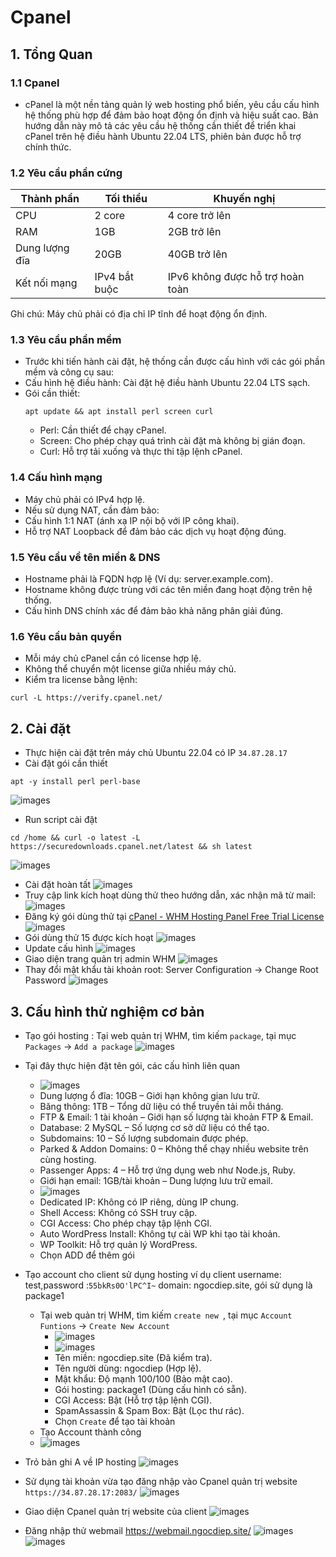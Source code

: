 # Cpanel 
## 1. Tổng Quan
### 1.1 Cpanel
- cPanel là một nền tảng quản lý web hosting phổ biến, yêu cầu cấu hình hệ thống phù hợp để đảm bảo hoạt động ổn định và hiệu suất cao. Bản hướng dẫn này mô tả các yêu cầu hệ thống cần thiết để triển khai cPanel trên hệ điều hành Ubuntu 22.04 LTS, phiên bản được hỗ trợ chính thức.
### 1.2 Yêu cầu phần cứng

| Thành phần     | Tối thiểu     | Khuyến nghị                      |
| -------------- | ------------- | -------------------------------- |
| CPU            | 2 core        | 4 core trở lên                   |
| RAM            | 1GB           | 2GB trở lên                      |
| Dung lượng đĩa | 20GB          | 40GB trở lên                     |
| Kết nối mạng   | IPv4 bắt buộc | IPv6 không được hỗ trợ hoàn toàn |

Ghi chú: Máy chủ phải có địa chỉ IP tĩnh để hoạt động ổn định.

### 1.3 Yêu cầu phần mềm
- Trước khi tiến hành cài đặt, hệ thống cần được cấu hình với các gói phần mềm và công cụ sau:
- Cấu hình hệ điều hành: Cài đặt hệ điều hành Ubuntu 22.04 LTS sạch.
- Gói cần thiết:
	```
	apt update && apt install perl screen curl
	```
	- Perl: Cần thiết để chạy cPanel.
	- Screen: Cho phép chạy quá trình cài đặt mà không bị gián đoạn.
	- Curl: Hỗ trợ tải xuống và thực thi tập lệnh cPanel.

### 1.4 Cấu hình mạng
- Máy chủ phải có IPv4 hợp lệ.
- Nếu sử dụng NAT, cần đảm bảo:
- Cấu hình 1:1 NAT (ánh xạ IP nội bộ với IP công khai).
- Hỗ trợ NAT Loopback để đảm bảo các dịch vụ hoạt động đúng.

### 1.5 Yêu cầu về tên miền & DNS
- Hostname phải là FQDN hợp lệ (Ví dụ: server.example.com).
- Hostname không được trùng với các tên miền đang hoạt động trên hệ thống.
- Cấu hình DNS chính xác để đảm bảo khả năng phân giải đúng.

### 1.6 Yêu cầu bản quyền
- Mỗi máy chủ cPanel cần có license hợp lệ.
- Không thể chuyển một license giữa nhiều máy chủ.
- Kiểm tra license bằng lệnh:
```
curl -L https://verify.cpanel.net/

```
## 2. Cài đặt  
- Thực hiện cài đặt trên máy chủ Ubuntu 22.04 có IP `34.87.28.17`
- Cài đặt gói cần thiết 
```
apt -y install perl perl-base
```
![images](./images/c-1.png)
- Run script cài đặt 
```
cd /home && curl -o latest -L https://securedownloads.cpanel.net/latest && sh latest
```
![images](./images/c-2.png)
- Cài đặt hoàn tất
![images](./images/c-3.png)
- Truy cập link kích hoạt dùng thử theo hướng dẫn, xác nhận mã từ mail:
![images](./images/c-4.png)
- Đăng ký gói dùng thử tại [cPanel - WHM Hosting Panel Free Trial License](https://cpanel.net/products/trial/)
![images](./images/c-12.png)
- Gói dùng thử 15 được kích hoạt 
![images](./images/c-5.png)
- Update cấu hình
![images](./images/c-9.png)
- Giao diện trang quản trị admin WHM
![images](./images/c-10.png)
- Thay đổi mật khẩu tài khoản root: Server Configuration -> Change Root Password 
![images](./images/c-11.png)

## 3. Cấu hình thử nghiệm cơ bản 

- Tạo gói hosting : Tại web quản trị WHM, tìm kiếm `package`, tại mục `Packages` -> `Add a package`
![images](./images/c-13.png)
- Tại đây thực hiện đặt tên gói, các cấu hình liên quan 
	- ![images](./images/c-14.png)
	- Dung lượng ổ đĩa: 10GB – Giới hạn không gian lưu trữ.
	- Băng thông: 1TB – Tổng dữ liệu có thể truyền tải mỗi tháng.
	- FTP & Email: 1 tài khoản – Giới hạn số lượng tài khoản FTP & Email.
	- Database: 2 MySQL – Số lượng cơ sở dữ liệu có thể tạo.
	- Subdomains: 10 – Số lượng subdomain được phép.
	- Parked & Addon Domains: 0 – Không thể chạy nhiều website trên cùng hosting.
	- Passenger Apps: 4 – Hỗ trợ ứng dụng web như Node.js, Ruby.
	- Giới hạn email: 1GB/tài khoản – Dung lượng lưu trữ email.
	- ![images](./images/c-15.png)
	- Dedicated IP: Không có IP riêng, dùng IP chung.
	- Shell Access: Không có SSH truy cập.
	- CGI Access: Cho phép chạy tập lệnh CGI.
	- Auto WordPress Install: Không tự cài WP khi tạo tài khoản.
	- WP Toolkit: Hỗ trợ quản lý WordPress.
	- Chọn ADD để thêm gói 

- Tạo account cho client sử dụng hosting ví dụ client username: test,password :`55bkRs0O'lPC^I~` domain: ngocdiep.site, gói sử dụng là package1
	- Tại web quản trị WHM, tìm kiếm `create new `, tại mục `Account Funtions` -> `Create New Account`
		- ![images](./images/c-16.png)
		- ![images](./images/c-17.png)
		- Tên miền: ngocdiep.site (Đã kiểm tra).
		- Tên người dùng: ngocdiep (Hợp lệ).
		- Mật khẩu: Độ mạnh 100/100 (Bảo mật cao).
		- Gói hosting: package1 (Dùng cấu hình có sẵn).
		- CGI Access: Bật (Hỗ trợ tập lệnh CGI).
		- SpamAssassin & Spam Box: Bật (Lọc thư rác).
		- Chọn `Create` để tạo tài khoản 
	- Tạo Account thành công 
	- ![images](./images/c-18.png)
- Trỏ bản ghi A về IP hosting 
![images](./images/c-19.png)
- Sử dụng tài khoản vừa tạo đăng nhập vào Cpanel quản trị website `https://34.87.28.17:2083/`
![images](./images/c-20.png)
- Giao diện Cpanel quản trị website của client 
![images](./images/c-21.png)
<!-- - Chọn mục `WordPress Management` -> `Install Wordpress` để triển khai thử:
![images](./images/c-22.png)
- Cấu hình các thông số cơ bản -> `Install`
![images](./images/c-26.png)
- Qúa trình cài đặt diễn ra
![images](./images/c-24.png)
- Cài đặt xong 
![images](./images/c-25.png)
 -->
- Đăng nhập thử webmail 
https://webmail.ngocdiep.site/
![images](./images/c-27.png)
![images](./images/c-28.png)

